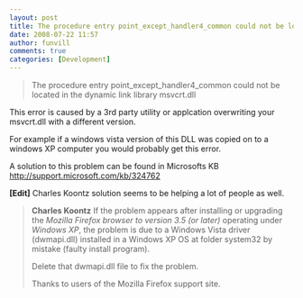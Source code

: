 ```yaml
---
layout: post
title: The procedure entry point_except_handler4_common could not be located in the dynamic link library msvcrt.dll
date: 2008-07-22 11:57
author: funvill
comments: true
categories: [Development]
---
```

<blockquote>The procedure entry point_except_handler4_common could not be located in the dynamic link library msvcrt.dll</blockquote>
This error is caused by a 3rd party utility or applcation overwriting your msvcrt.dll with a different version.

For example if a windows vista version of this DLL was copied on to a windows XP computer you would probably get this error.

A solution to this problem can be found in Microsofts KB
<a href="http://support.microsoft.com/kb/324762">http://support.microsoft.com/kb/324762</a>

<strong>[Edit]</strong> Charles Koontz solution seems to be helping a lot of people as well.
<blockquote><strong>Charles Koontz</strong>
If the problem appears after installing or upgrading the <em>Mozilla Firefox browser to version 3.5 (or later)</em> operating under <em>Windows XP</em>, the problem is due to a Windows Vista driver (dwmapi.dll) installed in a Windows XP OS at folder system32 by mistake (faulty install program).

Delete that dwmapi.dll file to fix the problem.

Thanks to users of the Mozilla Firefox support site.</blockquote>
